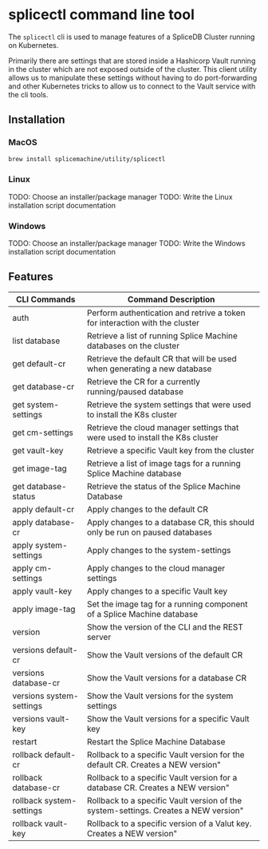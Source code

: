 # splicectl command line tool

The `splicectl` cli is used to manage features of a SpliceDB Cluster running on
Kubernetes.

Primarily there are settings that are stored inside a Hashicorp Vault running in
the cluster which are not exposed outside of the cluster.  This client utility
allows us to manipulate these settings without having to do port-forwarding and
other Kubernetes tricks to allow us to connect to the Vault service with the cli
tools.

## Installation

### MacOS

```bash
brew install splicemachine/utility/splicectl
```

### Linux

TODO: Choose an installer/package manager
TODO: Write the Linux installation script documentation

### Windows

TODO: Choose an installer/package manager
TODO: Write the Windows installation script documentation

## Features

| CLI Commands             | Command Description                                                                  |
| ------------------------ | ------------------------------------------------------------------------------------ |
| auth                     | Perform authentication and retrive a token for interaction with the cluster          |
| list database            | Retrieve a list of running Splice Machine databases on the cluster                   |
| get default-cr           | Retrieve the default CR that will be used when generating a new database             |
| get database-cr          | Retrieve the CR for a currently running/paused database                              |
| get system-settings      | Retrieve the system settings that were used to install the K8s cluster               |
| get cm-settings          | Retrieve the cloud manager settings that were used to install the K8s cluster        |
| get vault-key            | Retrieve a specific Vault key from the cluster                                       |
| get image-tag            | Retrieve a list of image tags for a running Splice Machine database                  |
| get database-status      | Retrieve the status of the Splice Machine Database                                   |
| apply default-cr         | Apply changes to the default CR                                                      |
| apply database-cr        | Apply changes to a database CR, this should only be run on paused databases          |
| apply system-settings    | Apply changes to the system-settings                                                 |
| apply cm-settings        | Apply changes to the cloud manager settings                                          |
| apply vault-key          | Apply changes to a specific Vault key                                                |
| apply image-tag          | Set the image tag for a running component of a Splice Machine database               |
| version                  | Show the version of the CLI and the REST server                                      |
| versions default-cr      | Show the Vault versions of the default CR                                            |
| versions database-cr     | Show the Vault versions for a database CR                                            |
| versions system-settings | Show the Vault versions for the system settings                                      |
| versions vault-key       | Show the Vault versions for a specific Vault key                                     |
| restart                  | Restart the Splice Machine Database                                                  |
| rollback default-cr      | Rollback to a specific Vault version for the default CR.  Creates a NEW version"     |
| rollback database-cr     | Rollback to a specific Vault version for a database CR.  Creates a NEW version"      |
| rollback system-settings | Rollback to a specific Vault version of the system-settings.  Creates a NEW version" |
| rollback vault-key       | Rollback to a specific version of a Valut key.  Creates a NEW version"               |
